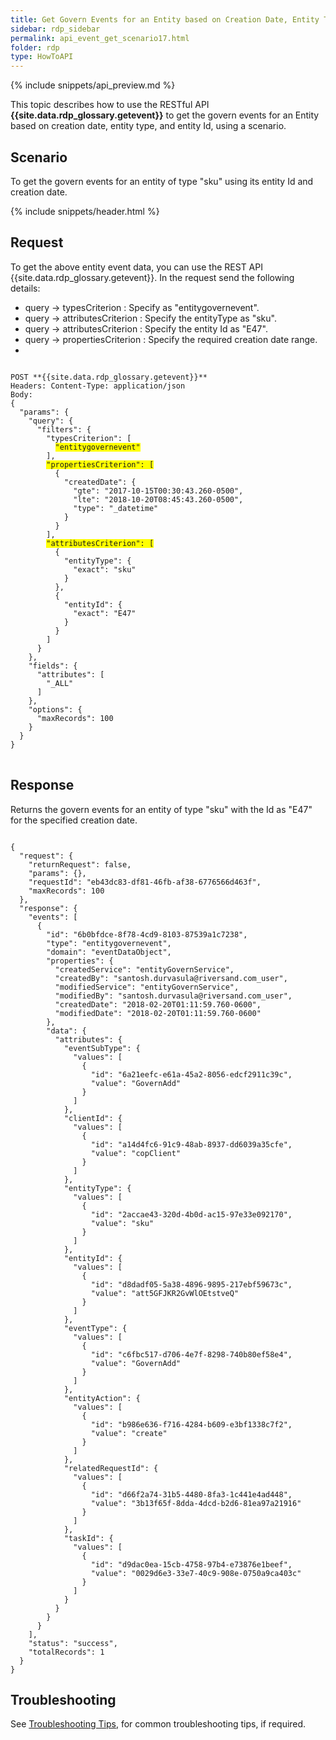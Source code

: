```yaml
---
title: Get Govern Events for an Entity based on Creation Date, Entity Type, and Entity Id
sidebar: rdp_sidebar
permalink: api_event_get_scenario17.html
folder: rdp
type: HowToAPI
---
```


{% include snippets/api_preview.md %}

This topic describes how to use the RESTful API **{{site.data.rdp_glossary.getevent}}** to get the govern events for an Entity based on creation date, entity type, and entity Id, using a scenario.

## Scenario

To get the govern events for an entity of type "sku" using its entity Id and creation date.

{% include snippets/header.html %}

## Request

To get the above entity event data, you can use the REST API {{site.data.rdp_glossary.getevent}}. In the request send the following details:

* query -> typesCriterion : Specify as "entitygovernevent".
* query -> attributesCriterion : Specify the entityType as "sku".
* query -> attributesCriterion : Specify the entity Id as "E47".
* query -> propertiesCriterion : Specify the required creation date range.
* 

<pre>
<code>
POST **{{site.data.rdp_glossary.getevent}}**
Headers: Content-Type: application/json
Body:
{
  "params": {
    "query": {
      "filters": {
        "typesCriterion": [
          <span style="background-color: #FFFF00">"entitygovernevent"</span>
        ],
        <span style="background-color: #FFFF00">"propertiesCriterion": [</span>
          {
            "createdDate": {
              "gte": "2017-10-15T00:30:43.260-0500",
              "lte": "2018-10-20T08:45:43.260-0500",
              "type": "_datetime"
            }
          }
        ],
        <span style="background-color: #FFFF00">"attributesCriterion": [</span>
          {
            "entityType": {
              "exact": "sku"
            }
          },
          {
            "entityId": {
              "exact": "E47"
            }
          }
        ]
      }
    },
    "fields": {
      "attributes": [
        "_ALL"
      ]
    },
    "options": {
      "maxRecords": 100
    }
  }
}
</code>
</pre>

## Response

Returns the govern events for an entity of type "sku" with the Id as "E47" for the specified creation date.

<pre><code>
{
  "request": {
    "returnRequest": false,
    "params": {},
    "requestId": "eb43dc83-df81-46fb-af38-6776566d463f",
    "maxRecords": 100
  },
  "response": {
    "events": [
      {
        "id": "6b0bfdce-8f78-4cd9-8103-87539a1c7238",
        "type": "entitygovernevent",
        "domain": "eventDataObject",
        "properties": {
          "createdService": "entityGovernService",
          "createdBy": "santosh.durvasula@riversand.com_user",
          "modifiedService": "entityGovernService",
          "modifiedBy": "santosh.durvasula@riversand.com_user",
          "createdDate": "2018-02-20T01:11:59.760-0600",
          "modifiedDate": "2018-02-20T01:11:59.760-0600"
        },
        "data": {
          "attributes": {
            "eventSubType": {
              "values": [
                {
                  "id": "6a21eefc-e61a-45a2-8056-edcf2911c39c",
                  "value": "GovernAdd"
                }
              ]
            },
            "clientId": {
              "values": [
                {
                  "id": "a14d4fc6-91c9-48ab-8937-dd6039a35cfe",
                  "value": "copClient"
                }
              ]
            },
            "entityType": {
              "values": [
                {
                  "id": "2accae43-320d-4b0d-ac15-97e33e092170",
                  "value": "sku"
                }
              ]
            },
            "entityId": {
              "values": [
                {
                  "id": "d8dadf05-5a38-4896-9895-217ebf59673c",
                  "value": "att5GFJKR2GvWlOEtstveQ"
                }
              ]
            },
            "eventType": {
              "values": [
                {
                  "id": "c6fbc517-d706-4e7f-8298-740b80ef58e4",
                  "value": "GovernAdd"
                }
              ]
            },
            "entityAction": {
              "values": [
                {
                  "id": "b986e636-f716-4284-b609-e3bf1338c7f2",
                  "value": "create"
                }
              ]
            },
            "relatedRequestId": {
              "values": [
                {
                  "id": "d66f2a74-31b5-4480-8fa3-1c441e4ad448",
                  "value": "3b13f65f-8dda-4dcd-b2d6-81ea97a21916"
                }
              ]
            },
            "taskId": {
              "values": [
                {
                  "id": "d9dac0ea-15cb-4758-97b4-e73876e1beef",
                  "value": "0029d6e3-33e7-40c9-908e-0750a9ca403c"
                }
              ]
            }
          }
        }
      }
    ],
    "status": "success",
    "totalRecords": 1
  }
}
</code></pre>

## Troubleshooting

See [Troubleshooting Tips](api_troubleshooting_tips.html), for common troubleshooting tips, if required.